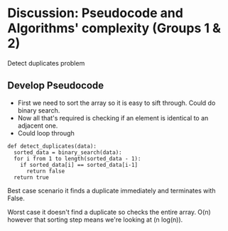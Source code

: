 # Discussion: Pseudocode and Algorithms' complexity (Groups 1 & 2)

Detect duplicates problem

## Develop Pseudocode

- First we need to sort the array so it is easy to sift through. Could do binary search.
- Now all that's required is checking if an element is identical to an adjacent one.
- Could loop through 
```
def detect_duplicates(data):
  sorted_data = binary_search(data):
  for i from 1 to length(sorted_data - 1):
    if sorted_data[i] == sorted_data[i-1]
      return false
  return true
```
Best case scenario it finds a duplicate immediately and terminates with False.

Worst case it doesn't find a duplicate so checks the entire array. O(n) however that sorting step means we're looking at (n log(n)).